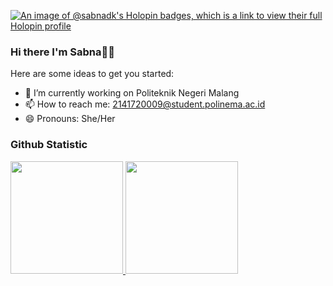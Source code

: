 [![An image of @sabnadk's Holopin badges, which is a link to view their full Holopin profile](https://holopin.me/sabnadk)](https://holopin.io/@sabnadk)
### Hi there I'm Sabna👋✨

Here are some ideas to get you started:

- 🔭 I’m currently working on Politeknik Negeri Malang
- 📫 How to reach me: 2141720009@student.polinema.ac.id
- 😄 Pronouns: She/Her

### Github Statistic
<p align="left">
<a href="https://github.com/sabnadk">
  <img height="180em" src="https://github-readme-stats-eight-theta.vercel.app/api?username=sabnadk&show_icons=true&theme=algolia&include_all_commits=true&count_private=true"/>
  <img height="180em" src="https://github-readme-stats-eight-theta.vercel.app/api/top-langs/?username=sabnadk&layout=compact&langs_count=8&theme=algolia"/>
</a>
</p>
